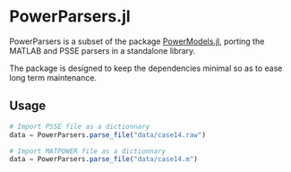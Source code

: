 # PowerParsers.jl

PowerParsers is a subset of the package [PowerModels.jl](https://github.com/lanl-ansi/PowerModels.jl),
porting the MATLAB and PSSE parsers in a standalone library.

The package is designed to keep the dependencies minimal so as
to ease long term maintenance.


## Usage

```julia
# Import PSSE file as a dictionnary
data = PowerParsers.parse_file("data/case14.raw")

# Import MATPOWER file as a dictionnary
data = PowerParsers.parse_file("data/case14.m")

```

